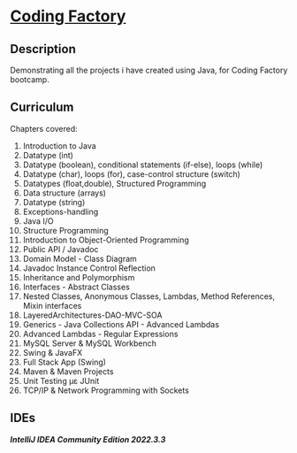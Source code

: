 # [Coding Factory](https://codingfactory.aueb.gr/)  
## Description  
Demonstrating all the projects i have created using Java, for Coding Factory bootcamp.
## Curriculum
Chapters covered: 
<ol>
  <li>Introduction to Java</li>
  <li>Datatype (int)</li>
  <li>Datatype (boolean), conditional statements (if-else), loops (while)</li>
  <li>Datatype (char), loops (for), case-control structure (switch)</li>
  <li>Datatypes (float,double), Structured Programming</li>
  <li>Data structure (arrays)</li>
  <li>Datatype (string)</li>
  <li>Exceptions-handling</li>
  <li>Java I/O</li>
  <li>Structure Programming</li>
  <li>Introduction to Object-Oriented Programming</li>
  <li>Public API / Javadoc</li>
  <li>Domain Model - Class Diagram</li>
  <li>Javadoc Instance Control Reflection</li>
  <li>Inheritance and Polymorphism</li>
  <li>Interfaces - Abstract Classes</li>
  <li>Nested Classes, Anonymous Classes, Lambdas, Method References, Mixin interfaces</li>
  <li>LayeredArchitectures-DAO-MVC-SOA</li>
  <li>Generics - Java Collections API - Advanced Lambdas</li>
  <li>Advanced Lambdas - Regular Expressions</li>
  <li>MySQL Server & MySQL Workbench</li>
  <li>Swing & JavaFX</li>
  <li>Full Stack App (Swing)</li>
  <li>Maven & Maven Projects</li>
  <li>Unit Testing με JUnit</li>
  <li>TCP/IP & Network Programming with Sockets</li>
  </ol>  
  
## IDEs
***IntelliJ IDEA Community Edition 2022.3.3***

